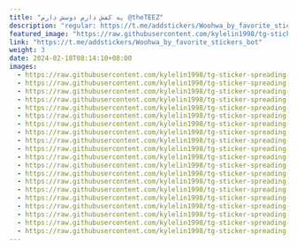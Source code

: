 ```yaml
---
title: "یه کفش دارم دوسش دارم @theTEEZ"
description: "regular: https://t.me/addstickers/Woohwa_by_favorite_stickers_bot"
featured_image: "https://raw.githubusercontent.com/kylelin1998/tg-sticker-spreading-worldwide-images/main/img/e1ee1752-9c92-4e5f-98aa-8c0b775fcded.jpg"
link: "https://t.me/addstickers/Woohwa_by_favorite_stickers_bot"
weight: 3
date: 2024-02-18T08:14:10+08:00
images:
  - https://raw.githubusercontent.com/kylelin1998/tg-sticker-spreading-worldwide-images/main/img/e1ee1752-9c92-4e5f-98aa-8c0b775fcded.jpg
  - https://raw.githubusercontent.com/kylelin1998/tg-sticker-spreading-worldwide-images/main/img/0bbda24f-c39b-4fd1-bc47-ebc8645a171e.jpg
  - https://raw.githubusercontent.com/kylelin1998/tg-sticker-spreading-worldwide-images/main/img/eb677708-4b42-45e8-8146-c1090fd149ac.jpg
  - https://raw.githubusercontent.com/kylelin1998/tg-sticker-spreading-worldwide-images/main/img/e2c99c11-4921-436b-bfcb-b45258d2c8cc.jpg
  - https://raw.githubusercontent.com/kylelin1998/tg-sticker-spreading-worldwide-images/main/img/1233da0a-6d48-4dbb-98a1-3bd758a0a793.jpg
  - https://raw.githubusercontent.com/kylelin1998/tg-sticker-spreading-worldwide-images/main/img/94515595-027e-41fd-a9fd-4215bd120cf9.jpg
  - https://raw.githubusercontent.com/kylelin1998/tg-sticker-spreading-worldwide-images/main/img/d279de09-bfd6-471a-b103-d2ce70c507f8.jpg
  - https://raw.githubusercontent.com/kylelin1998/tg-sticker-spreading-worldwide-images/main/img/3074c9c6-ff72-4a51-8a6c-9dd1e3e904df.jpg
  - https://raw.githubusercontent.com/kylelin1998/tg-sticker-spreading-worldwide-images/main/img/66727f57-9de9-4872-a28d-5cf9c99872ce.jpg
  - https://raw.githubusercontent.com/kylelin1998/tg-sticker-spreading-worldwide-images/main/img/43656728-26a8-4bf7-a65e-b54129058832.jpg
  - https://raw.githubusercontent.com/kylelin1998/tg-sticker-spreading-worldwide-images/main/img/3698e134-9fa1-45d2-b8e8-8f9ee2719876.jpg
  - https://raw.githubusercontent.com/kylelin1998/tg-sticker-spreading-worldwide-images/main/img/7987ef47-2a37-46a5-815b-73da5e97eacf.jpg
  - https://raw.githubusercontent.com/kylelin1998/tg-sticker-spreading-worldwide-images/main/img/7860ac16-c8d3-4aba-91ce-9cb169d67d79.jpg
  - https://raw.githubusercontent.com/kylelin1998/tg-sticker-spreading-worldwide-images/main/img/d371157a-c9dd-4e79-9f1c-139f235af5e1.jpg
  - https://raw.githubusercontent.com/kylelin1998/tg-sticker-spreading-worldwide-images/main/img/2b13e084-eb07-47c8-b945-ff6f6d70c60c.jpg
  - https://raw.githubusercontent.com/kylelin1998/tg-sticker-spreading-worldwide-images/main/img/c16a11e5-fbe3-4000-bdc8-910f9a2df67f.jpg
  - https://raw.githubusercontent.com/kylelin1998/tg-sticker-spreading-worldwide-images/main/img/5040fbe2-7b12-418c-a58c-b54cb750cfd2.jpg
  - https://raw.githubusercontent.com/kylelin1998/tg-sticker-spreading-worldwide-images/main/img/98e69549-0fb6-4aa7-8bc7-95dc4fdd4056.jpg
  - https://raw.githubusercontent.com/kylelin1998/tg-sticker-spreading-worldwide-images/main/img/65c37fb0-9263-4fba-8532-e365a5e3bbf7.jpg
  - https://raw.githubusercontent.com/kylelin1998/tg-sticker-spreading-worldwide-images/main/img/af27e261-0d11-4914-bed5-6201003aaf4d.jpg
---
```

